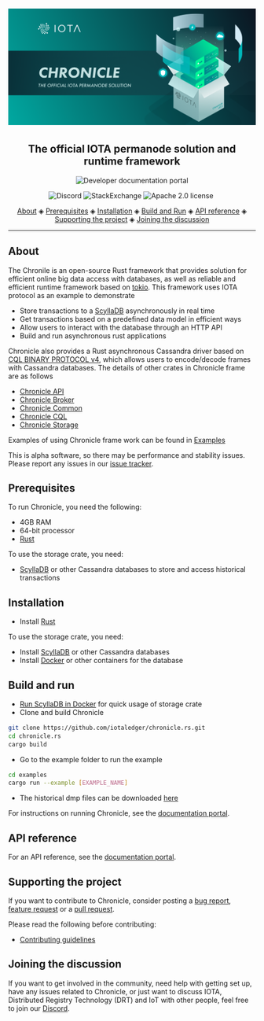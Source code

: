 <h1 align="center">
  <br>
  <a href="https://docs.iota.org/docs/chronicle/1.0/overview"><img src="Chronicle.png"></a>
</h1>

<h2 align="center">The official IOTA permanode solution and runtime framework</h2>

<p align="center">
    <a href="https://docs.iota.org/docs/chronicle/1.0/overview" style="text-decoration:none;">
    <img src="https://img.shields.io/badge/Documentation%20portal-blue.svg?style=for-the-badge" alt="Developer documentation portal">
</p>
<p align="center">
    <a href="https://discord.iota.org/" style="text-decoration:none;"><img src="https://img.shields.io/badge/Discord-9cf.svg?logo=discord" alt="Discord"></a>
    <a href="https://iota.stackexchange.com/" style="text-decoration:none;"><img src="https://img.shields.io/badge/StackExchange-9cf.svg?logo=stackexchange" alt="StackExchange"></a>
    <a href="https://github.com/iotaledger/chronicle.rs/blob/master/LICENSE" style="text-decoration:none;"><img src="https://img.shields.io/badge/License-Apache%202.0-green.svg" alt="Apache 2.0 license"></a>
    <a href="https://dependabot.com" style="text-decoration:none;"><img src="https://api.dependabot.com/badges/status?host=github&repo=iotaledger/chronicle.rs" alt=""></a>
</p>
      
<p align="center">
  <a href="#about">About</a> ◈
  <a href="#prerequisites">Prerequisites</a> ◈
  <a href="#installation">Installation</a> ◈
  <a href="#build-and-run">Build and Run</a> ◈
  <a href="#api-reference">API reference</a> ◈
  <a href="#supporting-the-project">Supporting the project</a> ◈
  <a href="#joining-the-discussion">Joining the discussion</a> 
</p>

---

## About

The Chronile is an open-source Rust framework that provides solution for efficient online big data access with databases, as well as reliable and efficient runtime framework based on [tokio](https://docs.rs/crate/tokio). This framework uses IOTA protocol as an example to demonstrate

- Store transactions to a [ScyllaDB](https://www.scylladb.com/) asynchronously in real time
- Get transactions based on a predefined data model in efficient ways
- Allow users to interact with the database through an HTTP API
- Build and run asynchronous rust applications

Chronicle also provides a Rust asynchronous Cassandra driver based on [CQL BINARY PROTOCOL v4](https://github.com/apache/cassandra/blob/trunk/doc/native_protocol_v4.spec), which allows users to encode/decode frames with Cassandra databases. The details of other crates in Chronicle frame are as follows

- [Chronicle API](chronicle-api/README.md)
- [Chronicle Broker](chronicle-broker/README.md)
- [Chronicle Common](chronicle-common/README.md)
- [Chronicle CQL](chronicle-cql/README.md)
- [Chronicle Storage](chronicle-storage/README.md)

Examples of using Chronicle frame work can be found in [Examples](examples/README.md)

This is alpha software, so there may be performance and stability issues.
Please report any issues in our [issue tracker](https://github.com/iotaledger/chronicle.rs/issues/new).

## Prerequisites

To run Chronicle, you need the following:

- 4GB RAM
- 64-bit processor
- [Rust](https://www.rust-lang.org/tools/install)

To use the storage crate, you need:

- [ScyllaDB](https://docs.scylladb.com/getting-started/) or other Cassandra databases to store and access historical transactions

## Installation

- Install [Rust](https://www.rust-lang.org/tools/install)

To use the storage crate, you need:

- Install [ScyllaDB](https://docs.scylladb.com/getting-started/) or other Cassandra databases
- Install [Docker](https://docs.docker.com/get-docker/) or other  containers for the database

## Build and run

- [Run ScyllaDB in Docker](https://docs.scylladb.com/operating-scylla/procedures/tips/best_practices_scylla_on_docker/) for quick usage of storage crate
- Clone and build Chronicle
```bash
git clone https://github.com/iotaledger/chronicle.rs.git
cd chronicle.rs
cargo build
```
- Go to the example folder to run the example
```bash
cd examples
cargo run --example [EXAMPLE_NAME]
```
- The historical dmp files can be downloaded [here](https://dbfiles.iota.org/?prefix=mainnet/history/)

For instructions on running Chronicle, see the [documentation portal](https://docs.iota.org/docs/chronicle/1.0/tutorials/install-chronicle).

## API reference

For an API reference, see the [documentation portal](https://docs.iota.org/docs/chronicle/1.0/references/chronicle-api-reference).

## Supporting the project

If you want to contribute to Chronicle, consider posting a [bug report](https://github.com/iotaledger/chronicle.rs/issues/new), [feature request](https://github.com/iotaledger/chronicle.rs/issues/new) or a [pull request](https://github.com/iotaledger/chronicle.rs/pulls).

Please read the following before contributing:

- [Contributing guidelines](CONTRIBUTING.md)

## Joining the discussion

If you want to get involved in the community, need help with getting set up, have any issues related to Chronicle, or just want to discuss IOTA, Distributed Registry Technology (DRT) and IoT with other people, feel free to join our [Discord](https://discord.iota.org/).
